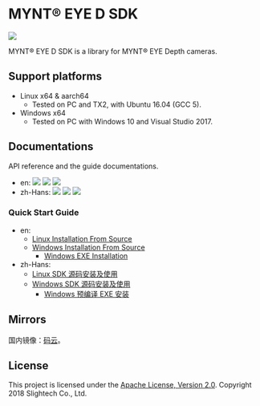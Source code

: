 # MYNT® EYE D SDK

[![](https://img.shields.io/badge/MYNT%20EYE%20D%20SDK-v1.7.8-brightgreen.svg?style=flat)](https://github.com/slightech/MYNT-EYE-D-SDK)

MYNT® EYE D SDK is a library for MYNT® EYE Depth cameras.

## Support platforms

* Linux x64 & aarch64
  * Tested on PC and TX2, with Ubuntu 16.04 (GCC 5).
* Windows x64
  * Tested on PC with Windows 10 and Visual Studio 2017.

## Documentations

API reference and the guide documentations.

* en: [![](https://img.shields.io/badge/Download-PDF-blue.svg?style=flat)](https://readthedocs.org/projects/mynt-eye-d-sdk/downloads/pdf/latest/) [![](https://img.shields.io/badge/Download-HTML-blue.svg?style=flat)](https://readthedocs.org/projects/mynt-eye-d-sdk/downloads/htmlzip/latest/) [![](https://img.shields.io/badge/Online-HTML-blue.svg?style=flat)](http://mynt-eye-d-sdk.rtfd.io/)
* zh-Hans: [![](https://img.shields.io/badge/Download-PDF-blue.svg?style=flat)](https://readthedocs.org/projects/mynt-eye-d-sdk-docs-zh-cn/downloads/pdf/latest/) [![](https://img.shields.io/badge/Download-HTML-blue.svg?style=flat)](https://readthedocs.org/projects/mynt-eye-d-sdk-docs-zh-cn/downloads/htmlzip/latest/) [![](https://img.shields.io/badge/Online-HTML-blue.svg?style=flat)](https://mynt-eye-d-sdk.rtfd.io/zh_CN/latest/)

### Quick Start Guide

* en:
  * [Linux Installation From Source](https://mynt-eye-d-sdk.rtfd.io/en/latest/installation/build_linux.html)
  * [Windows Installation From Source](https://mynt-eye-d-sdk.rtfd.io/en/latest/installation/build_win.html)
    * [Windows EXE Installation](https://mynt-eye-d-sdk.rtfd.io/en/latest/installation/install_exe_win.html)
* zh-Hans:
  * [Linux SDK 源码安装及使用](https://mynt-eye-d-sdk.rtfd.io/zh_CN/latest/installation/build_linux.html)
  * [Windows SDK 源码安装及使用](https://mynt-eye-d-sdk.rtfd.io/zh_CN/latest/installation/build_win.html)
    * [Windows 预编译 EXE 安装](https://mynt-eye-d-sdk.rtfd.io/zh_CN/latest/installation/install_exe_win.html)

## Mirrors

国内镜像：[码云](https://gitee.com/mynt/MYNT-EYE-D-SDK)。

## License

This project is licensed under the [Apache License, Version 2.0](/LICENSE). Copyright 2018 Slightech Co., Ltd.
